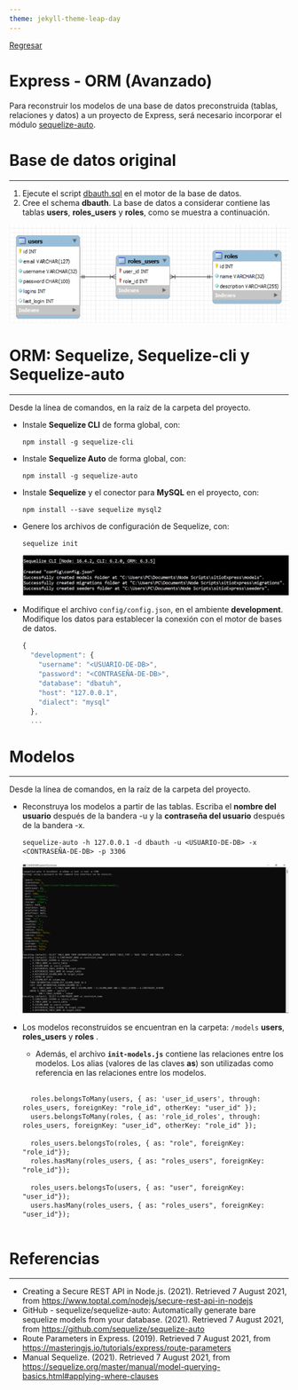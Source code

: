 ```yaml
---
theme: jekyll-theme-leap-day
---
```


[Regresar](/DAWM/)

Express - ORM (Avanzado)
==========================================

Para reconstruir los modelos de una base de datos preconstruida (tablas, relaciones y datos) a un proyecto de Express, será necesario incorporar el módulo [sequelize-auto](https://www.npmjs.com/package/sequelize-auto).


Base de datos original
======================
* * *

1. Ejecute el script [dbauth.sql](archivos/dbauth.sql) en el motor de la base de datos. 
2. Cree el schema **dbauth**. La base de datos a considerar contiene las tablas **users**, **roles_users** y **roles**, como se muestra a continuación.

<p align="center">
  <img src="imagenes/modelEER.png">
</p>

ORM: Sequelize, Sequelize-cli y Sequelize-auto
==============================================
* * *

Desde la línea de comandos, en la raíz de la carpeta del proyecto.

* Instale **Sequelize CLI** de forma global, con: 
  
    ```command
    npm install -g sequelize-cli
    ```

* Instale **Sequelize Auto** de forma global, con: 
  
    ```command
    npm install -g sequelize-auto
    ```

* Instale **Sequelize** y el conector para **MySQL** en el proyecto, con: 

    ```command
    npm install --save sequelize mysql2
    ```

* Genere los archivos de configuración de Sequelize, con: 

    ```command
    sequelize init
    ```  

    <p align="center">
      <img src="imagenes/sequelizeinit.JPG">
    </p>

* Modifique el archivo `config/config.json`, en el ambiente **development**. Modifique los datos para establecer la conexión con el motor de bases de datos.

    ```typescript
    {
      "development": {
        "username": "<USUARIO-DE-DB>",
        "password": "<CONTRASEÑA-DE-DB>",
        "database": "dbatuh",
        "host": "127.0.0.1",
        "dialect": "mysql"
      },
      ...
    ````


Modelos
=======
* * *

Desde la línea de comandos, en la raíz de la carpeta del proyecto.

* Reconstruya los modelos a partir de las tablas. Escriba el **nombre del usuario** después de la bandera -u y la **contraseña del usuario** después de la bandera -x.

    ```command
    sequelize-auto -h 127.0.0.1 -d dbauth -u <USUARIO-DE-DB> -x <CONTRASEÑA-DE-DB> -p 3306
    ```

    <p align="center">
      <img src="imagenes/sequelize_auto.png">
    </p>

* Los modelos reconstruidos se encuentran en la carpeta: `/models` **users**, **roles_users** y **roles** . 
  
    + Además, el archivo **`init-models.js`** contiene las relaciones entre los modelos. Los alias (valores de las claves **as**) son utilizadas como referencia en las relaciones entre los modelos.

    <pre><code>
    roles.belongsToMany(users, { as: 'user_id_users', through: roles_users, foreignKey: "role_id", otherKey: "user_id" });
    users.belongsToMany(roles, { as: 'role_id_roles', through: roles_users, foreignKey: "user_id", otherKey: "role_id" });

    roles_users.belongsTo(roles, { as: "role", foreignKey: "role_id"});
    roles.hasMany(roles_users, { as: "roles_users", foreignKey: "role_id"});

    roles_users.belongsTo(users, { as: "user", foreignKey: "user_id"});
    users.hasMany(roles_users, { as: "roles_users", foreignKey: "user_id"});
    </code></pre>


Referencias 
===========

* * *

* Creating a Secure REST API in Node.js. (2021). Retrieved 7 August 2021, from https://www.toptal.com/nodejs/secure-rest-api-in-nodejs 
* GitHub - sequelize/sequelize-auto: Automatically generate bare sequelize models from your database. (2021). Retrieved 7 August 2021, from https://github.com/sequelize/sequelize-auto 
* Route Parameters in Express. (2019). Retrieved 7 August 2021, from https://masteringjs.io/tutorials/express/route-parameters
* Manual Sequelize. (2021). Retrieved 7 August 2021, from https://sequelize.org/master/manual/model-querying-basics.html#applying-where-clauses